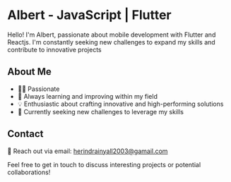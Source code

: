 # Albert - JavaScript | Flutter

Hello! I'm Albert, passionate about mobile development with Flutter and Reactjs. I'm constantly seeking new challenges to expand my skills and contribute to innovative projects

## About Me

- 👨‍💻 Passionate
- 🌱 Always learning and improving within my field
- 💡 Enthusiastic about crafting innovative and high-performing solutions
- 🚀 Currently seeking new challenges to leverage my skills


## Contact

📧 Reach out via email: herindrainyall2003@gamail.com

Feel free to get in touch to discuss interesting projects or potential collaborations!

